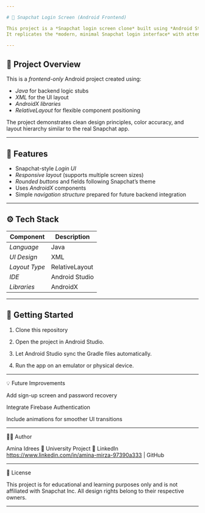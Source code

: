 ```yaml
---

# 📱 Snapchat Login Screen (Android Frontend)

This project is a *Snapchat login screen clone* built using *Android Studio*, developed as part of a university exercise to strengthen UI design and XML layout skills.  
It replicates the *modern, minimal Snapchat login interface* with attention to layout structure, alignment, and responsiveness.

---
```


## 🧩 Project Overview

This is a *frontend-only* Android project created using:
- *Java* for backend logic stubs
- *XML* for the UI layout
- *AndroidX libraries*
- *RelativeLayout* for flexible component positioning

The project demonstrates clean design principles, color accuracy, and layout hierarchy similar to the real Snapchat app.

---
## 🎨 Features

- Snapchat-style *Login UI*
- *Responsive layout* (supports multiple screen sizes)
- *Rounded buttons* and fields following Snapchat’s theme
- Uses *AndroidX* components
- Simple *navigation structure* prepared for future backend integration

---

## ⚙ Tech Stack

| Component | Description |
|------------|-------------|
| *Language* | Java |
| *UI Design* | XML |
| *Layout Type* | RelativeLayout |
| *IDE* | Android Studio |
| *Libraries* | AndroidX |

---

## 🚀 Getting Started

1. Clone this repository

2. Open the project in Android Studio.

3. Let Android Studio sync the Gradle files automatically.

4. Run the app on an emulator or physical device.
---

💡 Future Improvements

Add sign-up screen and password recovery

Integrate Firebase Authentication

Include animations for smoother UI transitions



---

🧑‍💻 Author

Amina Idrees
📍 University Project
💬 LinkedIn https://www.linkedin.com/in/amina-mirza-97390a333 | GitHub


---

📜 License

This project is for educational and learning purposes only and is not affiliated with Snapchat Inc.
All design rights belong to their respective owners.

---
